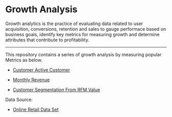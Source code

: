 # Growth Analysis

Growth analytics is the practice of evaluating data related to user acquisition, conversions, retention and sales to gauge performace based on business goals, identify key metrics for measuring growth and determine attributes that contribute to profitability.

--- 
This repository contains a series of growth analysis by measuring popular Metrics as below.

- [Customer Active Customer](https://nbviewer.jupyter.org/github/dylan-kuo/Growth_Analysis/blob/master/Monthly_Active_Customers.ipynb)

- [Monthly Revenue](https://nbviewer.jupyter.org/github/dylan-kuo/Growth_Analysis/blob/master/Monthly_Revenue.ipynb)

- [Customer Segmentation From RFM Value](https://nbviewer.jupyter.org/github/dylan-kuo/Growth_Analysis/blob/master/Customer_Segmentation_From_RFM_Value.ipynb)


Data Source:
- [Online Retail Data Set](https://archive.ics.uci.edu/ml/datasets/online+retail)
